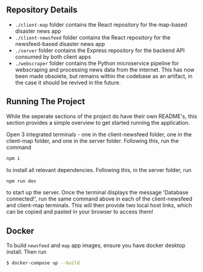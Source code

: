 ## Repository Details
- `./client-map` folder contains the React repository for the map-based disaster news app
- `./client-newsfeed` folder contains the React repository for the newsfeed-based disaster news app
- `./server` folder contains the Express repository for the backend API consumed by both client apps
- `./webscraper` folder contains the Python microservice pipeline for webscraping and processing news data from the internet. This has now been made obsolete, but remains within the codebase as an artifact, in the case it should be revived in the future.

## Running The Project
While the seperate sections of the project do have their own README's, this section provides a simple overview to get started running the application.

Open 3 integrated terminals - one in the client-newsfeed folder, one in the client-map folder, and one in the server folder. Following this, run the command 

```bash
npm i
```
to install all relevant dependencies. Following this, in the server folder, run 

```bash
npm run dev
```

to start up the server. Once the terminal displays the message 'Database connected!', run the same command above in each of the client-newsfeed and client-map terminals. This will then provide two local host links, which can be copied and pasted in your browser to access them!


## Docker

To build `newsfeed` and `map` app images, ensure you have docker desktop install. Then run

```bash
$ docker-compose up --build
```


